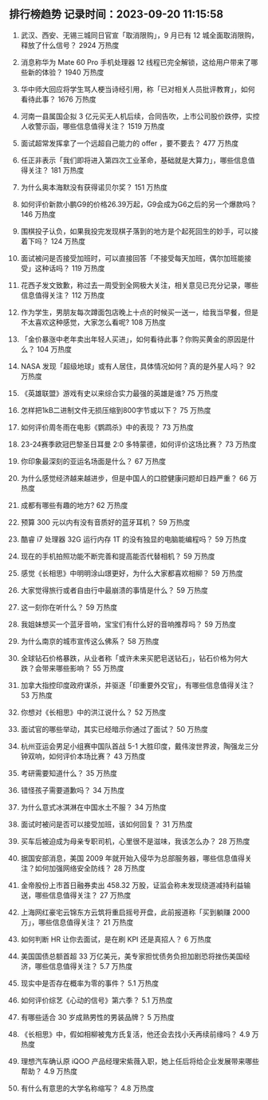 
## 排行榜趋势 记录时间：2023-09-20 11:15:58
  
  1. 武汉、西安、无锡三城同日官宣「取消限购」，9 月已有 12 城全面取消限购，释放了什么信号？ 2924 万热度
    
  2. 消息称华为 Mate 60 Pro 手机处理器 12 线程已完全解锁，这给用户带来了哪些新的体验？ 1940 万热度
    
  3. 华中师大回应将学生骂人梗当诗经引用，称「已对相关人员批评教育」，如何看待此事？ 1676 万热度
    
  4. 河南一县属国企拟 3 亿元买无人机后续，合同告吹，上市公司股价跌停，实控人收警示函，哪些信息值得关注？ 1519 万热度
    
  5. 面试超常发挥拿了一个远超自己能力的 offer ，要不要去？ 477 万热度
    
  6. 任正非表示「我们即将进入第四次工业革命，基础就是大算力」，哪些信息值得关注？ 181 万热度
    
  7. 为什么奥本海默没有获得诺贝尔奖？ 151 万热度
    
  8. 如何评价新款小鹏G9的价格26.39万起，G9会成为G6之后的另一个爆款吗？ 146 万热度
    
  9. 围棋投子认负，如果我投完发现棋子落到的地方是个起死回生的妙手，可以接着下吗？ 124 万热度
    
  10. 面试被问是否接受加班时，可以直接回答「不接受每天加班，偶尔加班能接受」这种话吗？ 119 万热度
    
  11. 花西子发文致歉，称过去一周受到全网极大关注，相关意见已充分记录，哪些信息值得关注？ 112 万热度
    
  12. 作为学生，男朋友每次蹲面包店晚上十点的时候买一送一，给我当早餐，但是不太喜欢这种感觉，大家怎么看呢? 108 万热度
    
  13. 「金价暴涨中老年卖出年轻人买进」，如何看待此事？你购买黄金的原因是什么？ 104 万热度
    
  14. NASA 发现「超级地球」或有人居住，具体情况如何？真的是外星人吗？ 92 万热度
    
  15. 《英雄联盟》游戏有史以来综合实力最强的英雄是谁? 75 万热度
    
  16. 怎样把1kB二进制文件无损压缩到800字节或以下？ 75 万热度
    
  17. 如何评价周冬雨在电影《鹦鹉杀》中的表现？ 73 万热度
    
  18. 23-24赛季欧冠巴黎圣日耳曼 2:0 多特蒙德，如何评价这场比赛？ 73 万热度
    
  19. 你印象最深刻的亚运名场面是什么？ 67 万热度
    
  20. 为什么感觉经济越来越进步，但是中国人的口腔健康问题却日趋严重？ 66 万热度
    
  21. 成都有哪些有趣的地方? 62 万热度
    
  22. 预算 300 元以内有没有音质好的蓝牙耳机？ 59 万热度
    
  23. 酷睿 i7 处理器 32G 运行内存 1T 的没有独显的电脑能编程吗？ 59 万热度
    
  24. 现在的手机拍照功能不断完善和提高能否代替相机？ 59 万热度
    
  25. 感觉《长相思》中明明涂山璟更好，为什么大家都喜欢相柳？ 59 万热度
    
  26. 大家觉得旅行或者自由行中最崩溃的事情是什么？ 59 万热度
    
  27. 这一刻你在听什么？ 59 万热度
    
  28. 我姐妹想买一个蓝牙音响，宝宝们有什么好的音响推荐吗？ 59 万热度
    
  29. 为什么南京的城市宣传这么佛系？ 58 万热度
    
  30. 全球钻石价格暴跌，从业者称「或许未来买肥皂送钻石」，钻石价格为何大跌？会带来哪些影响？ 55 万热度
    
  31. 加拿大指控印度政府谋杀，并驱逐「印重要外交官」，有哪些信息值得关注？ 53 万热度
    
  32. 你想对《长相思》中的洪江说什么？ 52 万热度
    
  33. 面试官的哪些举动，其实已经暗示你通过了面试？ 50 万热度
    
  34. 杭州亚运会男足小组赛中国队首战 5-1 大胜印度，戴伟浚世界波，陶强龙三分钟双响，如何评价本场比赛？ 43 万热度
    
  35. 考研需要知道什么？ 35 万热度
    
  36. 错怪孩子需要道歉吗？ 34 万热度
    
  37. 为什么意式冰淇淋在中国水土不服？ 34 万热度
    
  38. 面试时被问是否可以接受加班，该如何回复？ 31 万热度
    
  39. 买车后被迫成为母亲专职司机，心里很不是滋味，我该怎么办？ 28 万热度
    
  40. 据国安部消息，美国 2009 年就开始入侵华为总部服务器，哪些信息值得关注？如何加强网络安全防线？ 28 万热度
    
  41. 金帝股份上市首日融券卖出 458.32 万股，证监会称未发现绕道减持利益输送，哪些信息值得关注？ 27 万热度
    
  42. 上海网红豪宅云锦东方云筑将重启摇号开盘，此前报道称「买到躺赚 2000 万」，哪些信息值得关注？ 21 万热度
    
  43. 如何判断 HR 让你去面试，是在刷 KPI 还是真招人？ 6 万热度
    
  44. 美国国债总额首超 33 万亿美元，美专家担忧债务负担加剧恐将挫伤美国经济，哪些信息值得关注？ 5.7 万热度
    
  45. 现实中是否存在概率为零的事件？ 5.1 万热度
    
  46. 如何评价综艺《心动的信号》第六季？ 5.1 万热度
    
  47. 有哪些适合 30 岁成熟男性的男装品牌？ 5 万热度
    
  48. 《长相思》中，假如相柳被鬼方氏复活，他还会去找小夭再续前缘吗？ 4.9 万热度
    
  49. 理想汽车确认原 iQOO 产品经理宋紫薇入职，她上任后将给企业发展带来哪些帮助？ 4.9 万热度
    
  50. 有什么有意思的大学名称缩写？ 4.8 万热度
    